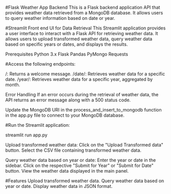 #Flask Weather App Backend
This is a Flask backend application API that provides weather data retrieved from a MongoDB database. It allows users to query weather information based on date or year.

#Streamlit Front end UI for Data Retrieval
This Streamlit application provides a user interface to interact with a Flask API for retrieving weather data. It allows users to upload transformed weather data, query weather data based on specific years or dates, and displays the results.

Prerequisites Python 3.x Flask Pandas PyMongo Requests

#Access the following endpoints:

/: Returns a welcome message. /date/: Retrieves weather data for a specific date. /year/: Retrieves weather data for a specific year, aggregated by month.

Error Handling If an error occurs during the retrieval of weather data, the API returns an error message along with a 500 status code.

Update the MongoDB URI in the process_and_insert_to_mongodb function in the app.py file to connect to your MongoDB database.

#Run the Streamlit application:

streamlit run app.py

Upload transformed weather data: Click on the "Upload Transformed data" button. Select the CSV file containing transformed weather data.

Query weather data based on year or date: Enter the year or date in the sidebar. Click on the respective "Submit for Year" or "Submit for Date" button. View the weather data displayed in the main panel.

#Features
Upload transformed weather data. Query weather data based on year or date. Display weather data in JSON format.
